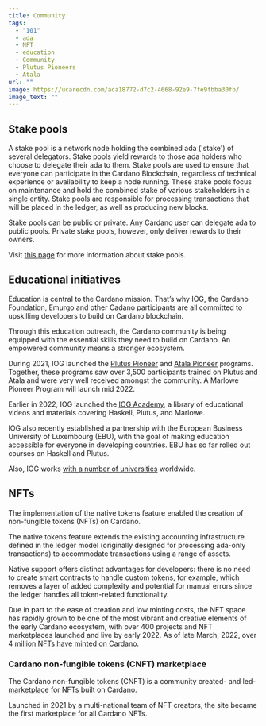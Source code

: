 ```yaml
---
title: Community
tags:
  - "101"
  - ada
  - NFT
  - education
  - Community
  - Plutus Pioneers
  - Atala
url: ""
image: https://ucarecdn.com/aca18772-d7c2-4668-92e9-7fe9fbba30fb/
image_text: ""
---
```


## Stake pools

A stake pool is a network node holding the combined ada ('stake') of several delegators. Stake pools yield rewards to those ada holders who choose to delegate their ada to them. Stake pools are used to ensure that everyone can participate in the Cardano Blockchain, regardless of technical experience or availability to keep a node running. These stake pools focus on maintenance and hold the combined stake of various stakeholders in a single entity. Stake pools are responsible for processing transactions that will be placed in the ledger, as well as producing new blocks. 

Stake pools can be public or private. Any Cardano user can delegate ada to public pools. Private stake pools, however, only deliver rewards to their owners.

Visit [this page](https://cardano.org/stake-pool-operation#stake-pool) for more information about stake pools.

## Educational initiatives

Education is central to the Cardano mission. That’s why IOG, the Cardano Foundation, Emurgo and other Cadano participants are all committed to upskilling developers to build on Cardano blockchain. 

Through this education outreach, the Cardano community is being equipped with the essential skills they need to build on Cardano. An empowered community means a stronger ecosystem.

During 2021, IOG launched the [Plutus Pioneer](https://testnets.cardano.org/en/plutus-pioneer-program/) and [Atala Pioneer](https://atalaprism.io/pioneers/) programs. Together, these programs saw over 3,500 participants trained on Plutus and Atala and were very well received amongst the community. A Marlowe Pioneer Program will launch mid 2022.

Earlier in 2022, IOG launched the [IOG Academy](https://www.youtube.com/channel/UCX9j__vYOJu00iqBrCzecVw), a library of educational videos and materials covering Haskell, Plutus, and Marlowe.

IOG also recently established a partnership with the European Business University of Luxembourg (EBU), with the goal of making education accessible for everyone in developing countries. EBU has so far rolled out courses on Haskell and Plutus.  

Also, IOG works [with a number of universities](https://github.com/input-output-hk/essential-cardano/blob/main/essential-cardano-list.md#education-institutions-and-blockchain-labs) worldwide.

## NFTs

The implementation of the native tokens feature enabled the creation of non-fungible tokens (NFTs) on Cardano.

The native tokens feature extends the existing accounting infrastructure defined in the ledger model (originally designed for processing ada-only transactions) to accommodate transactions using a range of assets.

Native support offers distinct advantages for developers: there is no need to create smart contracts to handle custom tokens, for example, which removes a layer of added complexity and potential for manual errors since the ledger handles all token-related functionality.

Due in part to the ease of creation and low minting costs, the NFT space has rapidly grown to be one of the most vibrant and creative elements of the early Cardano ecosystem, with over 400 projects and NFT marketplaces launched and live by early 2022. As of late March, 2022, over [4 million NFTs have minted on Cardano](https://twitter.com/mtschofield/status/1506575854217928706).

### Cardano non-fungible tokens (CNFT) marketplace

The Cardano non-fungible tokens (CNFT) is a community created- and led- [marketplace](https://cnft.io/) for NFTs built on Cardano.

Launched in 2021 by a multi-national team of NFT creators, the site became the first marketplace for all Cardano NFTs.
